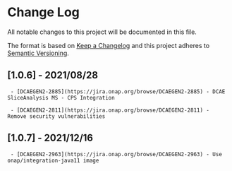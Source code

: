 # Change Log
All notable changes to this project will be documented in this file.

The format is based on [Keep a Changelog](http://keepachangelog.com/)
and this project adheres to [Semantic Versioning](http://semver.org/).

## [1.0.6] - 2021/08/28
	 - [DCAEGEN2-2885](https://jira.onap.org/browse/DCAEGEN2-2885) - DCAE SliceAnalysis MS - CPS Integration

	 - [DCAEGEN2-2811](https://jira.onap.org/browse/DCAEGEN2-2811) - Remove security vulnerabilities
## [1.0.7] - 2021/12/16
	 - [DCAEGEN2-2963](https://jira.onap.org/browse/DCAEGEN2-2963) - Use onap/integration-java11 image
